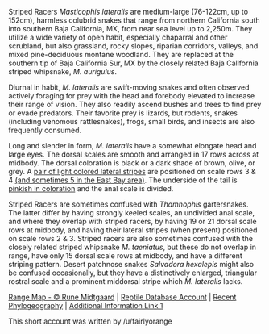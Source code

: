 Striped Racers *Masticophis lateralis* are medium-large (76-122cm, up to 152cm), harmless colubrid snakes that range from northern California south into southern Baja California, MX, from near sea level up to 2,250m.  They utilize a wide variety of open habit, especially chaparral and other scrubland, but also grassland, rocky slopes, riparian corridors, valleys, and mixed pine-deciduous montane woodland.  They are replaced at the southern tip of Baja California Sur, MX by the closely related Baja California striped whipsnake, *M. aurigulus*.

Diurnal in habit, *M. lateralis* are swift-moving snakes and often observed actively foraging for prey with the head and forebody elevated to increase their range of vision.  They also readily ascend bushes and trees to find prey or evade predators.  Their favorite prey is lizards, but rodents, snakes (including venomous rattlesnakes), frogs, small birds, and insects are also frequently consumed.

Long and slender in form, *M. lateralis* have a somewhat elongate head and large eyes.  The dorsal scales are smooth and arranged in 17 rows across at midbody.  The dorsal coloration is black or a dark shade of brown, olive, or grey.  A [pair of light colored lateral stripes](https://www.inaturalist.org/photos/158303202?size=large) are positioned on scale rows 3 & 4 [(and sometimes 5 in the East Bay area)](https://www.inaturalist.org/photos/1049672?size=large).  The underside of the tail is [pinkish in coloration](https://www.inaturalist.org/photos/35379504?size=large) and the anal scale is divided.

Striped Racers are sometimes confused with *Thamnophis* gartersnakes.  The latter differ by having strongly keeled scales, an undivided anal scale, and where they overlap with striped racers, by having 19 or 21 dorsal scale rows at midbody, and having their lateral stripes (when present) positioned on scale rows 2 & 3.  Striped racers are also sometimes confused with the closely related striped whipsnake *M. taeniatus*, but these do not overlap in range, have only 15 dorsal scale rows at midbody, and have a different striping pattern.  Desert patchnose snakes *Salvadora hexalepis* might also be confused occasionally, but they have a distinctively enlarged, triangular rostral scale and a prominent middorsal stripe which *M. lateralis* lacks.

[Range Map - © Rune Midtgaard](https://repfocus.dk/maps1/TAX/Serpentes/Colubridae/Masticophis_lateralis_map.html)  |  [Reptile Database Account](https://reptile-database.reptarium.cz/species?genus=Masticophis&species=lateralis)  |  [Recent Phylogeography](https://edwardamyers.files.wordpress.com/2017/11/ch-16-552.pdf)  |  [Additional Information Link 1](http://www.californiaherps.com/snakes/pages/c.l.euryxanthus.html)

This short account was written by /u/fairlyorange